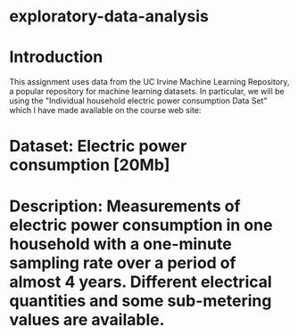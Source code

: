 # exploratory-data-analysis
# Introduction
  This assignment uses data from the UC Irvine Machine Learning Repository, a popular repository for machine learning datasets. In particular, we will be using the "Individual household electric power consumption Data Set" which I have made available on the course web site:
# Dataset: Electric power consumption [20Mb]
# Description: Measurements of electric power consumption in one household with a one-minute sampling rate over a period of almost 4 years. Different electrical quantities and some sub-metering values are available.
